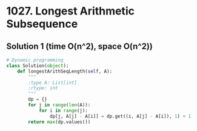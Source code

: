 # 1027. Longest Arithmetic Subsequence

## Solution 1 (time O(n^2), space O(n^2))

```python
# Dynamic programming
class Solution(object):
    def longestArithSeqLength(self, A):
        """
        :type A: List[int]
        :rtype: int
        """
        dp = {}
        for j in range(len(A)):
            for i in range(j):
                dp[j, A[j] - A[i]] = dp.get((i, A[j] - A[i]), 1) + 1
        return max(dp.values())
```
